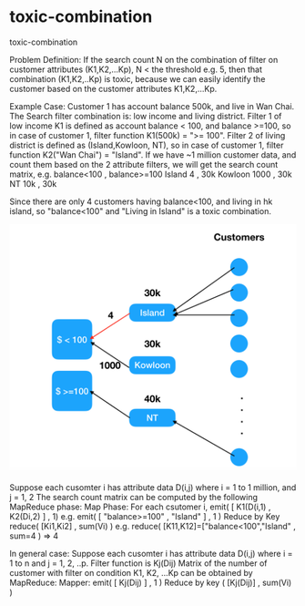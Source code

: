 # toxic-combination
toxic-combination

Problem Definition: If the search count N on the combination of filter on customer attributes (K1,K2,...Kp), N < the threshold e.g. 5, then that combination (K1,K2,..Kp) is toxic, because we can easily identify the customer based on the customer attributes K1,K2,...Kp.


Example Case:
Customer 1 has account balance 500k, and live in Wan Chai.  The Search filter combination is: low income and living district.
Filter 1 of low income K1 is defined as account balance < 100, and balance >=100, so in case of customer 1, filter function K1(500k) = ">= 100".
Filter 2 of living district is defined as (Island,Kowloon, NT), so in case of customer 1, filter function K2("Wan Chai") = "Island".
If we have ~1 million customer data, and count them based on the 2 attribute filters, we will get the search count matrix, e.g.
          balance<100 , balance>=100
Island      4         ,     30k
Kowloon     1000      ,     30k
NT          10k       ,     30k

Since there are only 4 customers having balance<100, and living in hk island, so "balance<100" and "Living in Island" is a toxic combination.

![graph](toxic_graph.png)

Suppose each cusomter i has attribute data D(i,j) where i = 1 to 1 million, and j = 1, 2
The search count matrix can be computed by the following MapReduce phase:
Map Phase:
    For each csutomer i, emit( [ K1(D(i,1) , K2(Di,2) ] , 1)
    e.g. emit( [ "balance>=100" , "Island" ] , 1 )
Reduce by Key
    reduce( [Ki1,Ki2] , sum(Vi) )
    e.g. reduce( [K11,K12]=["balance<100","Island" , sum=4 ) => 4

In general case:
Suppose each cusomter i has attribute data D(i,j) where i = 1 to n and j = 1, 2, ..p.
Filter function is Kj(Dij) 
Matrix of the number of customer with filter on condition K1, K2, ...Kp can be obtained by MapReduce:
Mapper: emit( [ Kj(Dij) ] , 1 )
Reduce by key ( [Kj(Dij)] , sum(Vi) )
